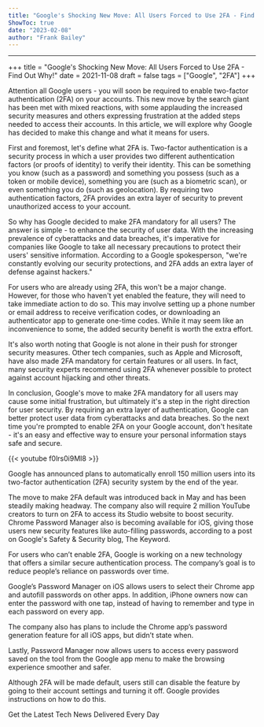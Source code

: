 ```yaml
---
title: "Google's Shocking New Move: All Users Forced to Use 2FA - Find Out Why!"
ShowToc: true 
date: "2023-02-08"
author: "Frank Bailey"
---
```

*****
+++
title = "Google's Shocking New Move: All Users Forced to Use 2FA - Find Out Why!"
date = 2021-11-08
draft = false
tags = ["Google", "2FA"]
+++

Attention all Google users - you will soon be required to enable two-factor authentication (2FA) on your accounts. This new move by the search giant has been met with mixed reactions, with some applauding the increased security measures and others expressing frustration at the added steps needed to access their accounts. In this article, we will explore why Google has decided to make this change and what it means for users.

First and foremost, let's define what 2FA is. Two-factor authentication is a security process in which a user provides two different authentication factors (or proofs of identity) to verify their identity. This can be something you know (such as a password) and something you possess (such as a token or mobile device), something you are (such as a biometric scan), or even something you do (such as geolocation). By requiring two authentication factors, 2FA provides an extra layer of security to prevent unauthorized access to your account.

So why has Google decided to make 2FA mandatory for all users? The answer is simple - to enhance the security of user data. With the increasing prevalence of cyberattacks and data breaches, it's imperative for companies like Google to take all necessary precautions to protect their users' sensitive information. According to a Google spokesperson, "we're constantly evolving our security protections, and 2FA adds an extra layer of defense against hackers."

For users who are already using 2FA, this won't be a major change. However, for those who haven't yet enabled the feature, they will need to take immediate action to do so. This may involve setting up a phone number or email address to receive verification codes, or downloading an authenticator app to generate one-time codes. While it may seem like an inconvenience to some, the added security benefit is worth the extra effort.

It's also worth noting that Google is not alone in their push for stronger security measures. Other tech companies, such as Apple and Microsoft, have also made 2FA mandatory for certain features or all users. In fact, many security experts recommend using 2FA whenever possible to protect against account hijacking and other threats.

In conclusion, Google's move to make 2FA mandatory for all users may cause some initial frustration, but ultimately it's a step in the right direction for user security. By requiring an extra layer of authentication, Google can better protect user data from cyberattacks and data breaches. So the next time you're prompted to enable 2FA on your Google account, don't hesitate - it's an easy and effective way to ensure your personal information stays safe and secure.

{{< youtube f0lrs0i9MI8 >}} 




Google has announced plans to automatically enroll 150 million users into its two-factor authentication (2FA) security system by the end of the year.

 

The move to make 2FA default was introduced back in May and has been steadily making headway. The company also will require 2 million YouTube creators to turn on 2FA to access its Studio website to boost security. Chrome Password Manager also is becoming available for iOS, giving those users new security features like auto-filling passwords, according to a post on Google's Safety & Security blog, The Keyword.

 

For users who can’t enable 2FA, Google is working on a new technology that offers a similar secure authentication process. The company’s goal is to reduce people’s reliance on passwords over time.

 

Google’s Password Manager on iOS allows users to select their Chrome app and autofill passwords on other apps. In addition, iPhone owners now can enter the password with one tap, instead of having to remember and type in each password on every app.

 

The company also has plans to include the Chrome app’s password generation feature for all iOS apps, but didn’t state when.

 

Lastly, Password Manager now allows users to access every password saved on the tool from the Google app menu to make the browsing experience smoother and safer.

 

Although 2FA will be made default, users still can disable the feature by going to their account settings and turning it off. Google provides instructions on how to do this.

 

Get the Latest Tech News Delivered Every Day




